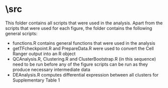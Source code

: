 # \src
This folder contains all scripts that were used in the analysis. 
Apart from the scripts that were used for each figure, the folder contains the following general scripts:

- functions.R contains general functions that were used in the analysis
- getTFcheckpoint.R and PrepareData.R were used to convert the Cell Ranger output into an R object
- QCAnalysis.R, Clustering.R and ClusterBootstrap.R (in this sequence) need to be run before any of the figure scripts can be run as they produce necessary intermediate data
- DEAnalysis.R computes differential expression between all clusters for Supplementary Table 1
